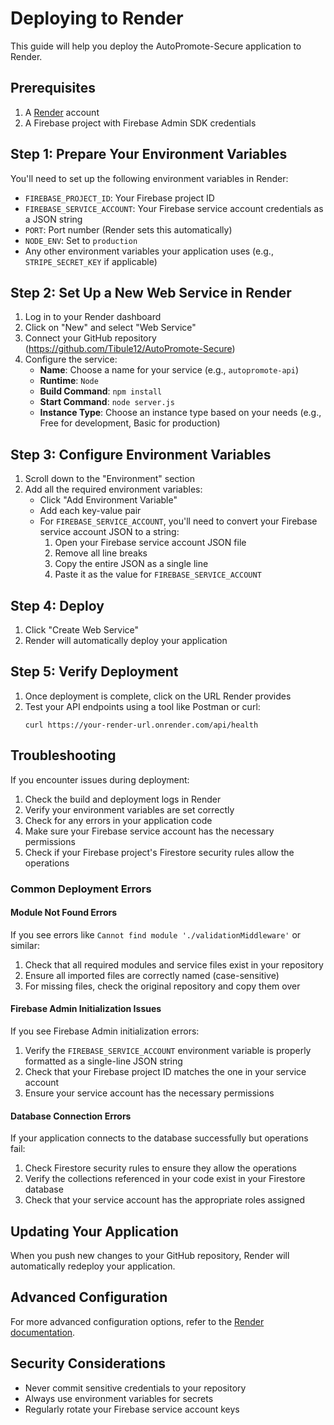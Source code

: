 # Deploying to Render

This guide will help you deploy the AutoPromote-Secure application to Render.

## Prerequisites

1. A [Render](https://render.com) account
2. A Firebase project with Firebase Admin SDK credentials

## Step 1: Prepare Your Environment Variables

You'll need to set up the following environment variables in Render:

- `FIREBASE_PROJECT_ID`: Your Firebase project ID
- `FIREBASE_SERVICE_ACCOUNT`: Your Firebase service account credentials as a JSON string
- `PORT`: Port number (Render sets this automatically)
- `NODE_ENV`: Set to `production`
- Any other environment variables your application uses (e.g., `STRIPE_SECRET_KEY` if applicable)

## Step 2: Set Up a New Web Service in Render

1. Log in to your Render dashboard
2. Click on "New" and select "Web Service"
3. Connect your GitHub repository (https://github.com/Tibule12/AutoPromote-Secure)
4. Configure the service:
   - **Name**: Choose a name for your service (e.g., `autopromote-api`)
   - **Runtime**: `Node`
   - **Build Command**: `npm install`
   - **Start Command**: `node server.js`
   - **Instance Type**: Choose an instance type based on your needs (e.g., Free for development, Basic for production)

## Step 3: Configure Environment Variables

1. Scroll down to the "Environment" section
2. Add all the required environment variables:
   - Click "Add Environment Variable"
   - Add each key-value pair
   - For `FIREBASE_SERVICE_ACCOUNT`, you'll need to convert your Firebase service account JSON to a string:
     1. Open your Firebase service account JSON file
     2. Remove all line breaks
     3. Copy the entire JSON as a single line
     4. Paste it as the value for `FIREBASE_SERVICE_ACCOUNT`

## Step 4: Deploy

1. Click "Create Web Service"
2. Render will automatically deploy your application

## Step 5: Verify Deployment

1. Once deployment is complete, click on the URL Render provides
2. Test your API endpoints using a tool like Postman or curl:
   ```
   curl https://your-render-url.onrender.com/api/health
   ```

## Troubleshooting

If you encounter issues during deployment:

1. Check the build and deployment logs in Render
2. Verify your environment variables are set correctly
3. Check for any errors in your application code
4. Make sure your Firebase service account has the necessary permissions
5. Check if your Firebase project's Firestore security rules allow the operations

### Common Deployment Errors

#### Module Not Found Errors

If you see errors like `Cannot find module './validationMiddleware'` or similar:

1. Check that all required modules and service files exist in your repository
2. Ensure all imported files are correctly named (case-sensitive)
3. For missing files, check the original repository and copy them over

#### Firebase Admin Initialization Issues

If you see Firebase Admin initialization errors:

1. Verify the `FIREBASE_SERVICE_ACCOUNT` environment variable is properly formatted as a single-line JSON string
2. Check that your Firebase project ID matches the one in your service account
3. Ensure your service account has the necessary permissions

#### Database Connection Errors

If your application connects to the database successfully but operations fail:

1. Check Firestore security rules to ensure they allow the operations
2. Verify the collections referenced in your code exist in your Firestore database
3. Check that your service account has the appropriate roles assigned

## Updating Your Application

When you push new changes to your GitHub repository, Render will automatically redeploy your application.

## Advanced Configuration

For more advanced configuration options, refer to the [Render documentation](https://render.com/docs).

## Security Considerations

- Never commit sensitive credentials to your repository
- Always use environment variables for secrets
- Regularly rotate your Firebase service account keys
